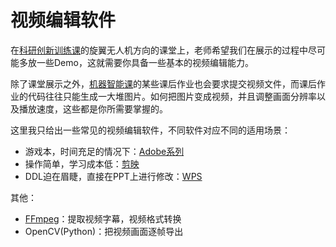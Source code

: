 # 视频编辑软件
在[科研创新训练课](../Sophomore/Research%20And%20Innovation%20Training.md)的旋翼无人机方向的课堂上，老师希望我们在展示的过程中尽可能多放一些Demo，这就需要你具备一些基本的视频编辑能力。

除了课堂展示之外，[机器智能课](../Sophomore/Machine%20Intelligence.md)的某些课后作业也会要求提交视频文件，而课后作业的代码往往只能生成一大堆图片。如何把图片变成视频，并且调整画面分辨率以及播放速度，这些都是你所需要掌握的。

这里我只给出一些常见的视频编辑软件，不同软件对应不同的适用场景：

- 游戏本，时间充足的情况下：[Adobe系列](https://software.sysu.edu.cn/adobe)
- 操作简单，学习成本低：[剪映](https://www.capcut.cn/)
- DDL迫在眉睫，直接在PPT上进行修改：[WPS](https://software.sysu.edu.cn/wps365)

其他：

- [FFmpeg](https://ffmpeg.org/)：提取视频字幕，视频格式转换
- OpenCV(Python)：把视频画面逐帧导出